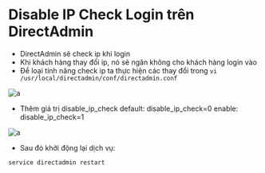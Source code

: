 # Disable IP Check Login trên DirectAdmin

- DirectAdmin sẽ check ip khi login
- Khi khách hàng thay đổi ip, nó sẽ ngăn không cho khách hàng login vào
- Để loại tính năng check ip ta thực hiện các thay đổi trong `vi /usr/local/directadmin/conf/directadmin.conf`

![a](https://f6-zpcloud.zdn.vn/4001159368193358645/4489e4371ed1d38f8ac0.jpg)

- Thêm giá trị disable_ip_check
     default:
     disable_ip_check=0
     enable:
     disable_ip_check=1

![a](https://f6-zpcloud.zdn.vn/1373260639714136370/48957c0ebfe872b62bf9.jpg)

- Sau đó khởi động lại dịch vụ:

`service directadmin restart`
